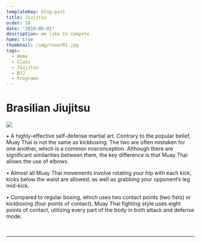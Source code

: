 ```yaml
---
templateKey: blog-post
title: Jiujitsu
order: 10
date: "2019-05-01"
description: we like to compete
home: true
thumbnail: /img/cover01.jpg
tags:
  - Home
  - Class
  - Jiujitsu
  - BJJ
  - Programs
---
```


# Brasilian Jiujitsu

![](/img/dsc6897.jpg)

• A highly-effective self-defense martial art. Contrary to the popular belief, Muay Thai is not the same as kickboxing. The two are often mistaken for one another, which is a common misconception. Although there are significant similarities between them, the key difference is that Muay Thai allows the use of elbows.

• Almost all Muay Thai movements involve rotating your hip with each kick, kicks below the waist are allowed, as well as grabbing your opponent’s leg mid-kick.

• Compared to regular boxing, which uses two contact points (two fists) or kickboxing (four points of contact), Muay Thai fighting style uses eight points of contact, utilizing every part of the body in both attack and defense mode.

<br>

---
